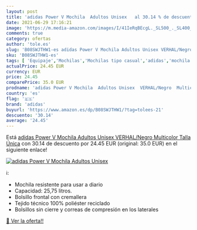 ```yaml
---
layout: post
title: 'adidas Power V Mochila  Adultos Unisex   al 30.14 % de descuento'
date: 2021-06-29 17:16:21
image: 'https://m.media-amazon.com/images/I/41IeRqBEcgL._SL500_._SL400_.jpg'
comments: true
category: ofertas
author: 'tole.es'
slug: 'B08SWJTHW1-es adidas Power V Mochila Adultos Unisex VERHAL/Negro...'
sku: 'B08SWJTHW1-es'
tags: [ 'Equipaje','Mochilas','Mochilas tipo casual','adidas','mochila', ]
actualPrice: 24.45 EUR
currency: EUR
price: 24.45
comparePrice: 35.0 EUR
prodname: 'adidas Power V Mochila  Adultos Unisex  VERHAL/Negro  Multicolor   Talla Única'
country: 'es'
flag: '🇪🇸'
brand: 'adidas'
buyurl: 'https://www.amazon.es/dp/B08SWJTHW1/?tag=tolees-21'
descuento: '30.14'
average: '24.45'
---
```


Está [adidas Power V Mochila  Adultos Unisex  VERHAL/Negro  Multicolor   Talla Única](https://www.amazon.es/dp/B08SWJTHW1/?tag=tolees-21) con 30.14 de descuento por 24.45 EUR (original: 35.0 EUR) en el siguiente enlace!

[![adidas Power V Mochila  Adultos Unisex  ](https://m.media-amazon.com/images/I/41IeRqBEcgL._SL500_._SL400_.jpg)](https://www.amazon.es/dp/B08SWJTHW1/?tag=tolees-21)

ℹ️:

- Mochila resistente para usar a diario
- Capacidad: 25,75 litros.
- Bolsillo frontal con cremallera
- Tejido técnico 100% poliéster reciclado
- Bolsillos sin cierre y correas de compresión en los laterales

[🛒 Ver la oferta!!](https://www.amazon.es/dp/B08SWJTHW1/?tag=tolees-21)
